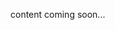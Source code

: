 <!-- <meta>
{
    "title":"Official Kubernetes,
    "slug":"official kubernetes",
    "description":"Our offical Kubernets Offering",
    "author":"Mo Lawler",
    "github":"usrdev",
    "date": "2019/12/18",
    "tag":["Devops", "Integrations", "K8s"]
}
</meta> -->

content coming soon...
